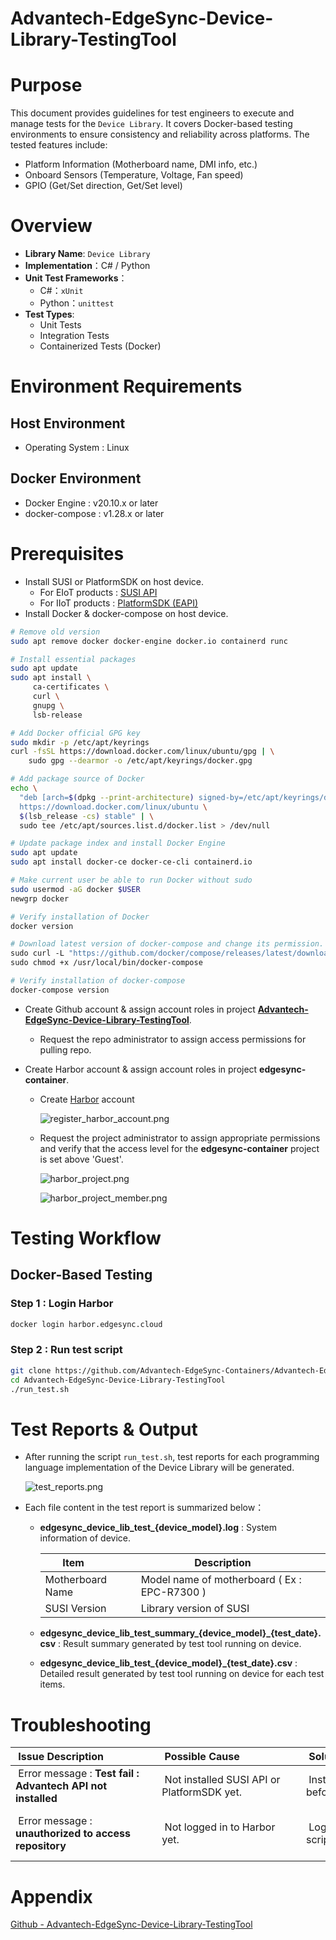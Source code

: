 # Advantech-EdgeSync-Device-Library-TestingTool

# Purpose
This document provides guidelines for test engineers to execute and manage tests for the `Device Library`. It covers Docker-based testing environments to ensure consistency and reliability across platforms. The tested features include:
- Platform Information (Motherboard name, DMI info, etc.)
- Onboard Sensors (Temperature, Voltage, Fan speed)
- GPIO (Get/Set direction, Get/Set level)

# Overview
- **Library Name**: `Device Library`
- **Implementation**：C# / Python
- **Unit Test Frameworks**：
  - C#：`xUnit`
  - Python：`unittest`
- **Test Types**:
    *   Unit Tests
    *   Integration Tests
    *   Containerized Tests (Docker)

# Environment Requirements
## Host Environment

- Operating System : Linux

## Docker Environment

- Docker Engine : v20.10.x or later
- docker-compose : v1.28.x or later

# Prerequisites
- Install SUSI or PlatformSDK on host device.
  - For EIoT products : [SUSI API](https://github.com/ADVANTECH-Corp/SUSI)
  - For IIoT products : [PlatformSDK (EAPI)](https://www.advantech.com/zh-tw/support/details/%E8%BB%9F%E9%AB%94-api?id=1-1W0B5BW)
- Install Docker & docker-compose on host device.

```bash
# Remove old version
sudo apt remove docker docker-engine docker.io containerd runc

# Install essential packages
sudo apt update
sudo apt install \
     ca-certificates \
     curl \
     gnupg \
     lsb-release

# Add Docker official GPG key
sudo mkdir -p /etc/apt/keyrings
curl -fsSL https://download.docker.com/linux/ubuntu/gpg | \
    sudo gpg --dearmor -o /etc/apt/keyrings/docker.gpg

# Add package source of Docker
echo \
  "deb [arch=$(dpkg --print-architecture) signed-by=/etc/apt/keyrings/docker.gpg] \
  https://download.docker.com/linux/ubuntu \
  $(lsb_release -cs) stable" | \
  sudo tee /etc/apt/sources.list.d/docker.list > /dev/null

# Update package index and install Docker Engine
sudo apt update
sudo apt install docker-ce docker-ce-cli containerd.io

# Make current user be able to run Docker without sudo
sudo usermod -aG docker $USER
newgrp docker

# Verify installation of Docker
docker version

# Download latest version of docker-compose and change its permission.
sudo curl -L "https://github.com/docker/compose/releases/latest/download/docker-compose-$(uname -s)-$(uname -m)" -o /usr/local/bin/docker-compose
sudo chmod +x /usr/local/bin/docker-compose

# Verify installation of docker-compose
docker-compose version

```

- Create Github account & assign account roles in project **[Advantech-EdgeSync-Device-Library-TestingTool](https://github.com/Advantech-EdgeSync-Containers/Advantech-EdgeSync-Device-Library-TestingTool)**.

  - Request the repo administrator to assign access permissions for pulling repo.

- Create Harbor account & assign account roles in project **edgesync-container**.

  - Create [Harbor](https://harbor.edgesync.cloud/) account

    ![register_harbor_account.png](./images/register_harbor_account.png)

  - Request the project administrator to assign appropriate permissions and verify that the access level for the **edgesync-container** project is set above 'Guest'.
    
    ![harbor_project.png](./images/harbor_project.png)

    ![harbor_project_member.png](./images/harbor_project_member.png)

# Testing Workflow

## Docker-Based Testing

### Step 1 : Login Harbor
```bash
docker login harbor.edgesync.cloud
```

### Step 2 : Run test script
```bash
git clone https://github.com/Advantech-EdgeSync-Containers/Advantech-EdgeSync-Device-Library-TestingTool
cd Advantech-EdgeSync-Device-Library-TestingTool
./run_test.sh
```

# Test Reports & Output

- After running the script `run_test.sh`, test reports for each programming language implementation of the Device Library will be generated.
  
  ![test_reports.png](./images/test_reports.png)

- Each file content in the test report is summarized below：

  - **edgesync_device_lib_test_{device_model}.log** : System information of device.

    | Item            | Description       |
    |--------------------|------------|
    | Motherboard Name   | Model name of motherboard ( Ex : EPC-R7300 )  |
    | SUSI Version       | Library version of SUSI  |
  - **edgesync_device_lib_test_summary_{device_model}_{test_date}.csv** : Result summary generated by test tool running on device.
  - **edgesync_device_lib_test_{device_model}_{test_date}.csv** : Detailed result generated by test tool running on device for each test items.

# Troubleshooting

| Issue Description                  | Possible Cause                     | Solution                                           | Notes                          |
|-----------------------------------|------------------------------------|----------------------------------------------------|--------------------------------|
| Error message : **Test fail : Advantech API not installed**             | Not installed SUSI API or PlatformSDK yet.                 | Install SUSI API or PlatformSDK before running script. |      |
| Error message : **unauthorized to access repository**         | Not logged in to Harbor yet.       | Login to Harbor before running script.                     | Confirm that the account is granted **Guest** or higher access rights. |

# Appendix

[Github - Advantech-EdgeSync-Device-Library-TestingTool](https://github.com/Advantech-EdgeSync-Containers/Advantech-EdgeSync-Device-Library-TestingTool)